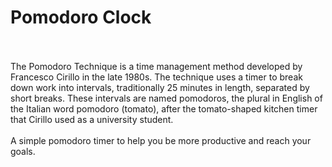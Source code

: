 
# Pomodoro Clock
<br>
<br>
The Pomodoro Technique is a time management method developed by Francesco Cirillo in the late 1980s. The technique uses a timer to break down work into intervals, traditionally 25 minutes in length, separated by short breaks. These intervals are named pomodoros, the plural in English of the Italian word pomodoro (tomato), after the tomato-shaped kitchen timer that Cirillo used as a university student.
<br>
<br>
A simple pomodoro timer to help you be more productive and reach your goals.

